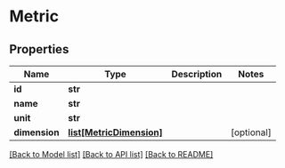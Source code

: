 # Metric

## Properties
Name | Type | Description | Notes
------------ | ------------- | ------------- | -------------
**id** | **str** |  | 
**name** | **str** |  | 
**unit** | **str** |  | 
**dimension** | [**list[MetricDimension]**](MetricDimension.md) |  | [optional] 

[[Back to Model list]](../README.md#documentation-for-models) [[Back to API list]](../README.md#documentation-for-api-endpoints) [[Back to README]](../README.md)


